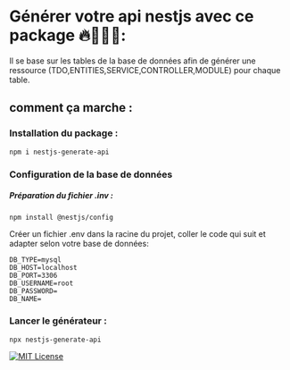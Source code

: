 # Générer votre api nestjs avec ce package 🔥🚀🚀🚀: 
Il se base sur les tables de la base de données afin de générer une ressource (TDO,ENTITIES,SERVICE,CONTROLLER,MODULE) pour chaque table.

## comment ça marche : 

### Installation du package : 
```
npm i nestjs-generate-api
```
### Configuration de la base de données
##### Préparation du fichier .inv : 
```
npm install @nestjs/config
```
Créer un fichier .env dans la racine du projet, coller le code qui suit et adapter selon votre base de données: 
```
DB_TYPE=mysql
DB_HOST=localhost
DB_PORT=3306
DB_USERNAME=root
DB_PASSWORD=
DB_NAME=
```

### Lancer le générateur : 
```
npx nestjs-generate-api
```
[![MIT License](https://img.shields.io/badge/License-MIT-green.svg)](https://choosealicense.com/licenses/mit/)
